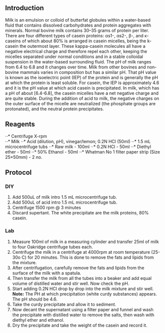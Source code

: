 ## Introduction
Milk is an emulsion or colloid of butterfat globules within a water-based fluid that contains dissolved carbohydrates and protein 
aggregates with minerals. Normal bovine milk contains 30–35 grams of protein per liter. There are four different types of casein 
proteins: αs1-, αs2-, β-, and κ-caseins of which about 80% is arranged in casein micelles, being the k-casein the outermost layer. 
These kappa-casein molecules all have a negative electrical charge and therefore repel each other, keeping the micelles separated 
under normal conditions and in a stable colloidal suspension in the water-based surrounding fluid.
The pH of milk ranges from 6.4 to 6.8 and it changes over time. Milk from other bovines and non-bovine mammals varies in 
composition but has a similar pH. That pH value is known as the isoelectric point (IEP) of the protein and is generally the pH at 
which the protein is least soluble. For casein, the IEP is approximately 4.6 and it is the pH value at which acid casein is 
precipitated. In milk, which has a pH of about [6.4-6.8], the casein micelles have a net negative charge and are quite stable. 
During the addition of acid to milk, the negative charges on the outer surface of the micelle are neutralized (the phosphate groups 
are protonated), and the neutral protein precipitates.  

## Reagents
⋅⋅* Centrifuge X-rpm  
⋅⋅* Milk
⋅⋅* Acid (dilution, pH), vinegar/lemon; 0.2N HCl (50ml)
⋅⋅*  1.5 mL microcentrifuge tubs
⋅⋅* Raw milk - 100ml
⋅⋅* 0.2N HCl - 50ml
⋅⋅* Diethyl ether - 50ml
⋅⋅* 50% Ethanol - 50ml
⋅⋅* Whatman No 1 filter paper strip (Size 25×50mm) - 2 no.

## Protocol
### DIY
1. Add 500uL of milk intro 1.5 mL microcentrifuge tub.
2. Add 500uL of acid intro 1.5 mL microcentrifuge tub.
3. Centrifuge 1500 rpm @ 3 minutes
4. Discard supertant. The white precipitate are the milk proteins, 80% casein.

### Lab

1. Measure 100ml of milk in a measuring cylinder and transfer 25ml of milk to four Oakridge centrifuge tubes each.
2. Centrifuge the milk in a centrifuge at 4000rpm at room temperature (25- 30o C) for 20 minutes. This is done to remove the fats 
and lipids from the mixture.
3. After centrifugation, carefully remove the fats and lipids from the surface of the milk with a spatula.
4. Then transfer the milk from all the tubes into a beaker and add equal volume of distilled water and stir well. Now check the pH.
5. Start adding 0.2N HCl drop by drop into the milk mixture and stir well.  
**Note:** The PH at which precipitation (white curdy substances) appears. The pH should be 4.6.
6. Take the curdy precipitate and allow it to sediment.
7. Now decant the supernatant using a filter paper and funnel and wash the precipitate with distilled water to remove the salts, 
then wash with diethyl ether and ethanol.
8. Dry the precipitate and take the weight of the casein and record it.


